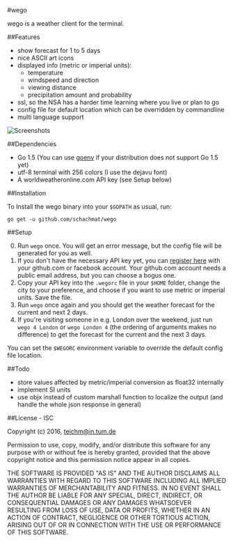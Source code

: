 #wego

wego is a weather client for the terminal.

##Features

* show forecast for 1 to 5 days
* nice ASCII art icons
* displayed info (metric or imperial units):
  * temperature
  * windspeed and direction
  * viewing distance
  * precipitation amount and probability
* ssl, so the NSA has a harder time learning where you live or plan to go
* config file for default location which can be overridden by commandline
* multi language support

![Screenshots](http://schachmat.github.io/wego/wego.gif)

##Dependencies

* Go 1.5 (You can use [goenv](https://github.com/pwoolcoc/goenv) if
  your distribution does not support Go 1.5 yet)
* utf-8 terminal with 256 colors (I use the dejavu font)
* A worldweatheronline.com API key (see Setup below)

##Installation

To Install the wego binary into your `$GOPATH` as usual, run:
```shell
go get -u github.com/schachmat/wego
```

##Setup

0. Run `wego` once. You will get an error message, but the config file will be
   generated for you as well.
0. If you don't have the necessary API key yet, you can [register
   here](https://developer.worldweatheronline.com/auth/register) with your
   github.com or facebook account. Your github.com account needs a public email
   address, but you can choose a bogus one.
0. Copy your API key into the `.wegorc` file in your `$HOME` folder, change the
   city to your preference, and choose if you want to use metric or imperial
   units. Save the file.
0. Run `wego` once again and you should get the weather forecast for the current
   and next 2 days.
0. If you're visiting someone in e.g. London over the weekend, just run `wego 4
   London` or `wego London 4` (the ordering of arguments makes no difference) to
   get the forecast for the current and the next 3 days.

You can set the `$WEGORC` environment variable to override the default config
file location.

##Todo

* store values affected by metric/imperial conversion as float32 internally
* implement SI units
* use objx instead of custom marshall function to localize the output (and
  handle the whole json response in general)

##License - ISC

Copyright (c) 2016,  <teichm@in.tum.de>

Permission to use, copy, modify, and/or distribute this software for any purpose
with or without fee is hereby granted, provided that the above copyright notice
and this permission notice appear in all copies.

THE SOFTWARE IS PROVIDED "AS IS" AND THE AUTHOR DISCLAIMS ALL WARRANTIES WITH
REGARD TO THIS SOFTWARE INCLUDING ALL IMPLIED WARRANTIES OF MERCHANTABILITY AND
FITNESS. IN NO EVENT SHALL THE AUTHOR BE LIABLE FOR ANY SPECIAL, DIRECT,
INDIRECT, OR CONSEQUENTIAL DAMAGES OR ANY DAMAGES WHATSOEVER RESULTING FROM LOSS
OF USE, DATA OR PROFITS, WHETHER IN AN ACTION OF CONTRACT, NEGLIGENCE OR OTHER
TORTIOUS ACTION, ARISING OUT OF OR IN CONNECTION WITH THE USE OR PERFORMANCE OF
THIS SOFTWARE.
